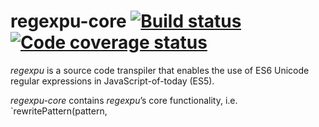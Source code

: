 # regexpu-core [![Build status](https://travis-ci.org/mathiasbynens/regexpu-core.svg?branch=master)](https://travis-ci.org/mathiasbynens/regexpu-core) [![Code coverage status](https://img.shields.io/codecov/c/github/mathiasbynens/regexpu-core.svg)](https://codecov.io/gh/mathiasbynens/regexpu-core)

_regexpu_ is a source code transpiler that enables the use of ES6 Unicode regular expressions in JavaScript-of-today (ES5).

_regexpu-core_ contains _regexpu_’s core functionality, i.e. `rewritePattern(pattern,